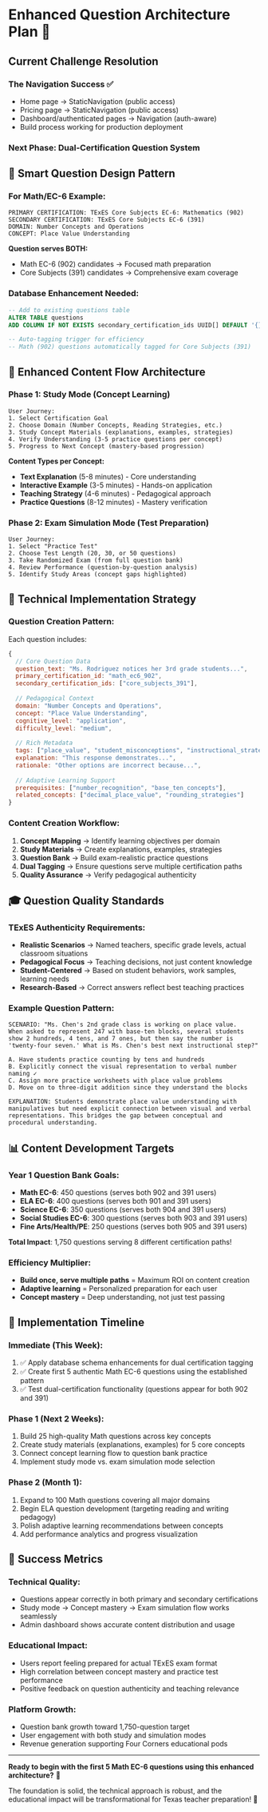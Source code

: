 # Enhanced Question Architecture Plan 🌟

## Current Challenge Resolution

### The Navigation Success ✅
- Home page → StaticNavigation (public access)
- Pricing page → StaticNavigation (public access)  
- Dashboard/authenticated pages → Navigation (auth-aware)
- Build process working for production deployment

### Next Phase: Dual-Certification Question System

## 🎯 **Smart Question Design Pattern**

### **For Math/EC-6 Example:**
```
PRIMARY CERTIFICATION: TExES Core Subjects EC-6: Mathematics (902)
SECONDARY CERTIFICATION: TExES Core Subjects EC-6 (391)
DOMAIN: Number Concepts and Operations
CONCEPT: Place Value Understanding
```

**Question serves BOTH:**
- Math EC-6 (902) candidates → Focused math preparation
- Core Subjects (391) candidates → Comprehensive exam coverage

### **Database Enhancement Needed:**
```sql
-- Add to existing questions table
ALTER TABLE questions 
ADD COLUMN IF NOT EXISTS secondary_certification_ids UUID[] DEFAULT '{}';

-- Auto-tagging trigger for efficiency
-- Math (902) questions automatically tagged for Core Subjects (391)
```

## 🌸 **Enhanced Content Flow Architecture**

### **Phase 1: Study Mode (Concept Learning)**
```
User Journey:
1. Select Certification Goal
2. Choose Domain (Number Concepts, Reading Strategies, etc.)
3. Study Concept Materials (explanations, examples, strategies)
4. Verify Understanding (3-5 practice questions per concept)
5. Progress to Next Concept (mastery-based progression)
```

**Content Types per Concept:**
- **Text Explanation** (5-8 minutes) - Core understanding
- **Interactive Example** (3-5 minutes) - Hands-on application  
- **Teaching Strategy** (4-6 minutes) - Pedagogical approach
- **Practice Questions** (8-12 minutes) - Mastery verification

### **Phase 2: Exam Simulation Mode (Test Preparation)**  
```
User Journey:
1. Select "Practice Test" 
2. Choose Test Length (20, 30, or 50 questions)
3. Take Randomized Exam (from full question bank)
4. Review Performance (question-by-question analysis)
5. Identify Study Areas (concept gaps highlighted)
```

## 🔧 **Technical Implementation Strategy**

### **Question Creation Pattern:**
Each question includes:
```javascript
{
  // Core Question Data
  question_text: "Ms. Rodriguez notices her 3rd grade students...",
  primary_certification_id: "math_ec6_902",
  secondary_certification_ids: ["core_subjects_391"],
  
  // Pedagogical Context
  domain: "Number Concepts and Operations",
  concept: "Place Value Understanding", 
  cognitive_level: "application",
  difficulty_level: "medium",
  
  // Rich Metadata
  tags: ["place_value", "student_misconceptions", "instructional_strategies"],
  explanation: "This response demonstrates...",
  rationale: "Other options are incorrect because...",
  
  // Adaptive Learning Support
  prerequisites: ["number_recognition", "base_ten_concepts"],
  related_concepts: ["decimal_place_value", "rounding_strategies"]
}
```

### **Content Creation Workflow:**
1. **Concept Mapping** → Identify learning objectives per domain
2. **Study Materials** → Create explanations, examples, strategies
3. **Question Bank** → Build exam-realistic practice questions
4. **Dual Tagging** → Ensure questions serve multiple certification paths
5. **Quality Assurance** → Verify pedagogical authenticity

## 🎓 **Question Quality Standards**

### **TExES Authenticity Requirements:**
- **Realistic Scenarios** → Named teachers, specific grade levels, actual classroom situations
- **Pedagogical Focus** → Teaching decisions, not just content knowledge
- **Student-Centered** → Based on student behaviors, work samples, learning needs
- **Research-Based** → Correct answers reflect best teaching practices

### **Example Question Pattern:**
```
SCENARIO: "Ms. Chen's 2nd grade class is working on place value. 
When asked to represent 247 with base-ten blocks, several students 
show 2 hundreds, 4 tens, and 7 ones, but then say the number is 
'twenty-four seven.' What is Ms. Chen's best next instructional step?"

A. Have students practice counting by tens and hundreds
B. Explicitly connect the visual representation to verbal number naming ✓
C. Assign more practice worksheets with place value problems  
D. Move on to three-digit addition since they understand the blocks

EXPLANATION: Students demonstrate place value understanding with 
manipulatives but need explicit connection between visual and verbal 
representations. This bridges the gap between conceptual and 
procedural understanding.
```

## 📊 **Content Development Targets**

### **Year 1 Question Bank Goals:**
- **Math EC-6**: 450 questions (serves both 902 and 391 users)
- **ELA EC-6**: 400 questions (serves both 901 and 391 users)  
- **Science EC-6**: 350 questions (serves both 904 and 391 users)
- **Social Studies EC-6**: 300 questions (serves both 903 and 391 users)
- **Fine Arts/Health/PE**: 250 questions (serves both 905 and 391 users)

**Total Impact**: 1,750 questions serving 8 different certification paths!

### **Efficiency Multiplier:**
- **Build once, serve multiple paths** = Maximum ROI on content creation
- **Adaptive learning** = Personalized preparation for each user
- **Concept mastery** = Deep understanding, not just test passing

## 🌱 **Implementation Timeline**

### **Immediate (This Week):**
1. ✅ Apply database schema enhancements for dual certification tagging
2. ✅ Create first 5 authentic Math EC-6 questions using the established pattern
3. ✅ Test dual-certification functionality (questions appear for both 902 and 391)

### **Phase 1 (Next 2 Weeks):**
1. Build 25 high-quality Math questions across key concepts
2. Create study materials (explanations, examples) for 5 core concepts  
3. Connect concept learning flow to question bank practice
4. Implement study mode vs. exam simulation mode selection

### **Phase 2 (Month 1):**
1. Expand to 100 Math questions covering all major domains
2. Begin ELA question development (targeting reading and writing pedagogy)
3. Polish adaptive learning recommendations between concepts
4. Add performance analytics and progress visualization

## 🎯 **Success Metrics**

### **Technical Quality:**
- Questions appear correctly in both primary and secondary certifications
- Study mode → Concept mastery → Exam simulation flow works seamlessly
- Admin dashboard shows accurate content distribution and usage

### **Educational Impact:**
- Users report feeling prepared for actual TExES exam format
- High correlation between concept mastery and practice test performance
- Positive feedback on question authenticity and teaching relevance

### **Platform Growth:**
- Question bank growth toward 1,750-question target
- User engagement with both study and simulation modes
- Revenue generation supporting Four Corners educational pods

---

**Ready to begin with the first 5 Math EC-6 questions using this enhanced architecture?** 🚀

The foundation is solid, the technical approach is robust, and the educational impact will be transformational for Texas teacher preparation! 🌟
